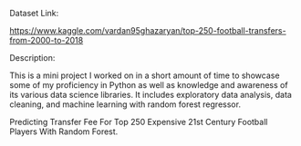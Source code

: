 Dataset Link:

https://www.kaggle.com/vardan95ghazaryan/top-250-football-transfers-from-2000-to-2018

Description:

This is a mini project I worked on in a short amount of time to showcase some of my proficiency in Python as well as knowledge and awareness of its various data science libraries. It includes exploratory data analysis, data cleaning, and machine learning with random forest regressor.


Predicting Transfer Fee For Top 250 Expensive 21st Century Football Players With Random Forest.
